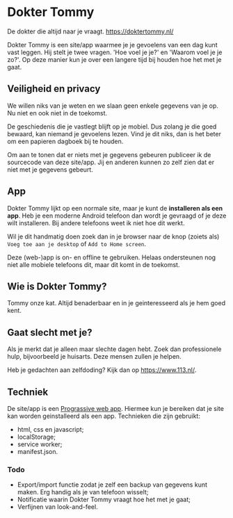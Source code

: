 # Dokter Tommy

De dokter die altijd naar je vraagt. https://doktertommy.nl/

Dokter Tommy is een site/app waarmee je je gevoelens van een dag kunt vast leggen. Hij stelt je twee vragen. 'Hoe voel je je?' en 'Waarom voel je je zo?'. Op deze manier kun je over een langere tijd bij houden hoe het met je gaat.

## Veiligheid en privacy
We willen niks van je weten en we slaan geen enkele gegevens van je op. Nu niet en ook niet in de toekomst. 

De geschiedenis die je vastlegt blijft op je mobiel. Dus zolang je die goed bewaard, kan niemand je gevoelens lezen.
Vind je dit niks, dan is het beter om een papieren dagboek bij te houden.

Om aan te tonen dat er niets met je gegevens gebeuren publiceer ik de sourcecode van deze site/app. Jij en anderen kunnen zo zelf zien dat er niet met je gegevens gebeurt.

## App

Dokter Tommy lijkt op een normale site, maar je kunt de **installeren als een app**. Heb je een moderne Android telefoon dan wordt je gevraagd of je deze wilt installeren. Bij andere telefoons weet ik niet hoe dit werkt.

Wil je dit handmatig doen zoek dan in je browser naar de knop (zoiets als) `Voeg toe aan je desktop` of `Add to Home screen`.

Deze (web-)app is on- en offline te gebruiken. Helaas ondersteunen nog niet alle mobiele telefoons dit, maar dit komt in de toekomst.

## Wie is Dokter Tommy?

Tommy onze kat. Altijd benaderbaar en in je geinteresseerd als je hem goed kent.

## Gaat slecht met je?

Als je merkt dat je alleen maar slechte dagen hebt. Zoek dan professionele hulp, bijvoorbeeld je huisarts. Deze mensen zullen je helpen. 

Heb je gedachten aan zelfdoding? Kijk dan op https://www.113.nl/.

## Techniek

De site/app is een [Prograssive web app](https://developers.google.com/web/progressive-web-apps/). Hiermee kun je bereiken dat je site kan worden geinstalleerd als een app. Technieken die zijn gebruikt:
- html, css en javascript;
- localStorage;
- service worker;
- manifest.json.

### Todo
- Export/import functie zodat je zelf een backup van gegevens kunt maken. Erg handig als je van telefoon wisselt;
- Notificatie waarin Dokter Tommy vraagt hoe het met je gaat;
- Verfijnen van look-and-feel.
